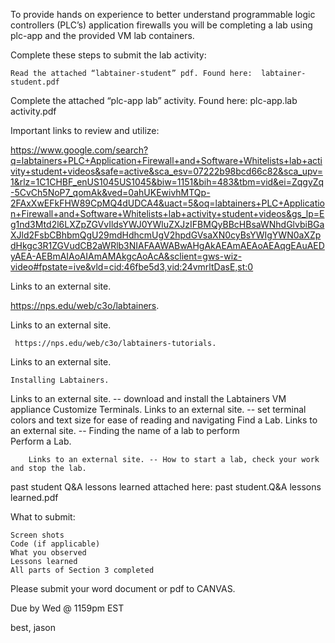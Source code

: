 To provide hands on experience to better understand programmable logic controllers (PLC’s) application firewalls you will be completing a lab using plc-app and the provided VM lab containers. 

Complete these steps to submit the lab activity:

    Read the attached “labtainer-student” pdf. Found here:  labtainer-student.pdf 

Complete the attached “plc-app lab” activity. Found here:  plc-app.lab activity.pdf

       

 

Important links to review and utilize:

https://www.google.com/search?q=labtainers+PLC+Application+Firewall+and+Software+Whitelists+lab+activity+student+videos&safe=active&sca_esv=07222b98bcd66c82&sca_upv=1&rlz=1C1CHBF_enUS1045US1045&biw=1151&bih=483&tbm=vid&ei=ZqgyZq-5CvCh5NoP7_qomAk&ved=0ahUKEwivhMTQp-2FAxXwEFkFHW89CpMQ4dUDCA4&uact=5&oq=labtainers+PLC+Application+Firewall+and+Software+Whitelists+lab+activity+student+videos&gs_lp=Eg1nd3Mtd2l6LXZpZGVvIldsYWJ0YWluZXJzIFBMQyBBcHBsaWNhdGlvbiBGaXJld2FsbCBhbmQgU29mdHdhcmUgV2hpdGVsaXN0cyBsYWIgYWN0aXZpdHkgc3R1ZGVudCB2aWRlb3NIAFAAWABwAHgAkAEAmAEAoAEAqgEAuAEDyAEA-AEBmAIAoAIAmAMAkgcAoAcA&sclient=gws-wiz-video#fpstate=ive&vld=cid:46fbe5d3,vid:24vmrltDasE,st:0

Links to an external site.   

 

https://nps.edu/web/c3o/labtainers.

Links to an external site.  

     https://nps.edu/web/c3o/labtainers-tutorials. 

Links to an external site.     

    Installing Labtainers. 

Links to an external site. -- download and install the Labtainers VM appliance
Customize Terminals.
Links to an external site. -- set terminal colors and text size for ease of reading and navigating
Find a Lab.
Links to an external site. -- Finding the name of a lab to perform            
Perform a Lab.

        Links to an external site. -- How to start a lab, check your work and stop the lab.

 

past student Q&A lessons learned attached here: past student.Q&A lessons learned.pdf

What to submit:

    Screen shots
    Code (if applicable)
    What you observed
    Lessons learned
    All parts of Section 3 completed

 

Please submit your word document or pdf to CANVAS. 

Due by Wed @ 1159pm EST

 

best, jason
